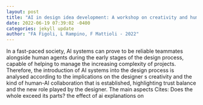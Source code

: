 ```yaml
--- 
layout: post 
title: "AI in design idea development: A workshop on creativity and human-AI collaboration" 
date: 2022-06-19 07:39:02 -0400 
categories: jekyll update 
author: "FA Figoli, L Rampino, F Mattioli - 2022" 
--- 
```

In a fast-paced society, AI systems can prove to be reliable teammates alongside human agents during the early stages of the design process, capable of helping to manage the increasing complexity of projects. Therefore, the introduction of AI systems into the design process is analysed according to the implications on the designer s creativity and the kind of human-AI collaboration that is established, highlighting trust balance and the new role played by the designer. The main aspects Cites: Does the whole exceed its parts? the effect of ai explanations on
